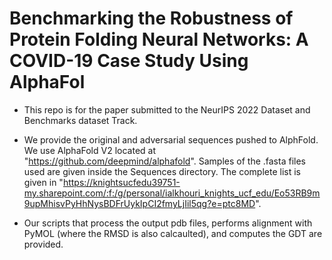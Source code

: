 # Benchmarking the Robustness of Protein Folding Neural Networks: A COVID-19 Case Study Using AlphaFol

- This repo is for the paper submitted to the NeurIPS 2022 Dataset and Benchmarks dataset Track.  

- We provide the original and adversarial sequences pushed to AlphFold. We use AlphaFold V2 located at "https://github.com/deepmind/alphafold". Samples of the .fasta files used are given inside the Sequences directory. The complete list is given in "https://knightsucfedu39751-my.sharepoint.com/:f:/g/personal/ialkhouri_knights_ucf_edu/Eo53RB9m9upMhisvPyHhNysBDFrUykIpCI2fmyLjIil5qg?e=ptc8MD".

- Our scripts that process the output pdb files, performs alignment with PyMOL (where the RMSD is also calcaulted), and computes the GDT are provided. 





